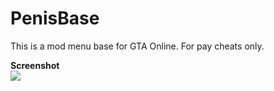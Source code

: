 # PenisBase
This is a mod menu base for GTA Online.
For pay cheats only.

<strong>Screenshot</strong><br>
<img src="https://i.imgur.com/2zXLe72.png" />
